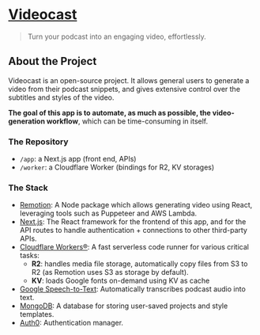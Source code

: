 <h1><a href="https://www.videocast.app/" target="_blank" rel="noopener noreferrer">Videocast</a></h1>

> Turn your podcast into an engaging video, effortlessly.

## About the Project

Videocast is an open-source project. It allows general users to generate a video from their podcast snippets, and gives extensive control over the subtitles and styles of the video.

**The goal of this app is to automate, as much as possible, the video-generation workflow**, which can be time-consuming in itself.

### The Repository

- `/app`: a Next.js app (front end, APIs)
- `/worker`: a Cloudflare Worker (bindings for R2, KV storages)

### The Stack

- [Remotion](https://www.remotion.dev/): A Node package which allows generating video using React, leveraging tools such as Puppeteer and AWS Lambda.
- [Next.js](https://nextjs.org/): The React framework for the frontend of this app, and for the API routes to handle authentication + connections to other third-party APIs.
- [Cloudflare Workers®](https://workers.cloudflare.com/): A fast serverless code runner for various critical tasks:
  - **R2**: handles media file storage, automatically copy files from S3 to R2 (as Remotion uses S3 as storage by default).
  - **KV**: loads Google fonts on-demand using KV as cache
- [Google Speech-to-Text](https://cloud.google.com/speech-to-text/): Automatically transcribes podcast audio into text.
- [MongoDB](https://www.mongodb.com/): A database for storing user-saved projects and style templates.
- [Auth0](https://auth0.com/): Authentication manager.

